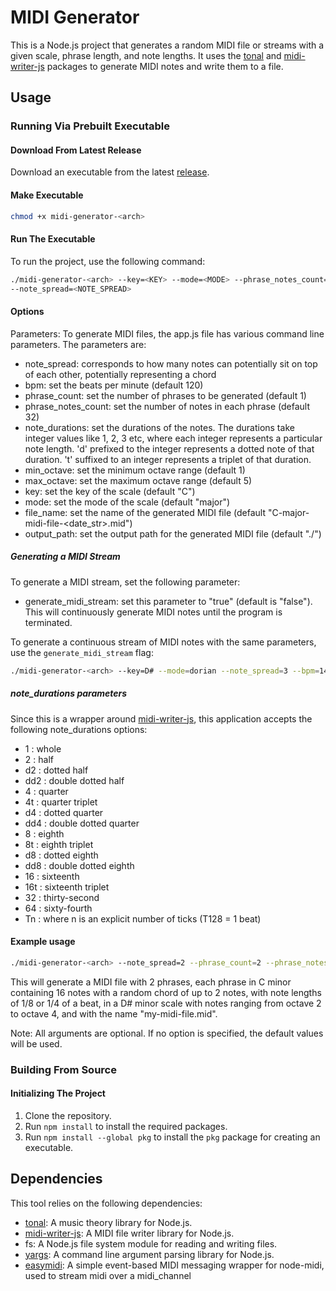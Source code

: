 # MIDI Generator

This is a Node.js project that generates a random MIDI file or streams with a given scale, phrase length, and note lengths. It uses the [tonal](https://www.npmjs.com/package/tonal) and [midi-writer-js](https://www.npmjs.com/package/midi-writer-js) packages to generate MIDI notes and write them to a file.

## Usage

### Running Via Prebuilt Executable 

#### Download From Latest Release

Download an executable from the latest [release](https://github.com/ammilam/midi-generator/releases/tag/latest).

#### Make Executable

```bash
chmod +x midi-generator-<arch>
```

#### Run The Executable

To run the project, use the following command:

```bash
./midi-generator-<arch> --key=<KEY> --mode=<MODE> --phrase_notes_count=<PHRASE_NOTES_COUNT> --note_durations=<note_durations> --min_octave=<MIN_OCTAVE> --max_octave=<MAX_OCTAVE> --file_name=<FILE_NAME>
--note_spread=<NOTE_SPREAD>
```

#### Options

Parameters:
To generate MIDI files, the app.js file has various command line parameters. The parameters are:
- note_spread: corresponds to how many notes can potentially sit on top of each other, potentially representing a chord
- bpm: set the beats per minute (default 120)
- phrase_count: set the number of phrases to be generated (default 1)
- phrase_notes_count: set the number of notes in each phrase (default 32)
- note_durations: set the durations of the notes. The durations take integer values like 1, 2, 3 etc, where each integer represents a particular note length. 'd' prefixed to the integer represents a dotted note of that duration. 't' suffixed to an integer represents a triplet of that duration.
- min_octave: set the minimum octave range (default 1)
- max_octave: set the maximum octave range (default 5)
- key: set the key of the scale (default "C")
- mode: set the mode of the scale (default "major")
- file_name: set the name of the generated MIDI file (default "C-major-midi-file-<date_str>.mid")
- output_path: set the output path for the generated MIDI file (default "./")

##### Generating a MIDI Stream

To generate a MIDI stream, set the following parameter:
- generate_midi_stream: set this parameter to "true" (default is "false"). This will continuously generate MIDI notes until the program is terminated. 

To generate a continuous stream of MIDI notes with the same parameters, use the `generate_midi_stream` flag:

```bash
./midi-generator-<arch> --key=D# --mode=dorian --note_spread=3 --bpm=140 --velocity=100 --generate_midi_stream="true" --midi_channel=7
```
##### note_durations parameters

Since this is a wrapper around [midi-writer-js](https://www.npmjs.com/package/midi-writer-js), this application accepts the following note_durations options:

- 1 : whole
- 2 : half
- d2 : dotted half
- dd2 : double dotted half
- 4 : quarter
- 4t : quarter triplet
- d4 : dotted quarter
- dd4 : double dotted quarter
- 8 : eighth
- 8t : eighth triplet
- d8 : dotted eighth
- dd8 : double dotted eighth
- 16 : sixteenth
- 16t : sixteenth triplet
- 32 : thirty-second
- 64 : sixty-fourth
- Tn : where n is an explicit number of ticks (T128 = 1 beat)


#### Example usage

```bash
./midi-generator-<arch> --note_spread=2 --phrase_count=2 --phrase_notes_count=16 --note_durations=8,4 --min_octave=2 --max_octave=4 --key=C --mode=minor --file_name="my-midi-file.mid"
```

This will generate a MIDI file with 2 phrases, each phrase in C minor containing 16 notes with a random chord of up to 2 notes, with note lengths of 1/8 or 1/4 of a beat, in a D# minor scale with notes ranging from octave 2 to octave 4, and with the name "my-midi-file.mid".

Note: All arguments are optional. If no option is specified, the default values will be used.


### Building From Source

#### Initializing The Project

1. Clone the repository.
2. Run `npm install` to install the required packages.
3. Run `npm install --global pkg` to install the `pkg` package for creating an executable.

## Dependencies

This tool relies on the following dependencies:

- [tonal](https://www.npmjs.com/package/tonal): A music theory library for Node.js.
- [midi-writer-js](https://www.npmjs.com/package/midi-writer-js): A MIDI file writer library for Node.js.
- fs: A Node.js file system module for reading and writing files.
- [yargs](https://www.npmjs.com/package/yargs): A command line argument parsing library for Node.js.
- [easymidi](https://www.npmjs.com/package/easymidi): A simple event-based MIDI messaging wrapper for node-midi, used to stream midi over a midi_channel